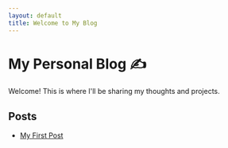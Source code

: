 ```yaml
---
layout: default
title: Welcome to My Blog
---
```


# My Personal Blog ✍️

Welcome! This is where I'll be sharing my thoughts and projects.

## Posts

* [My First Post](./my-first-post)
